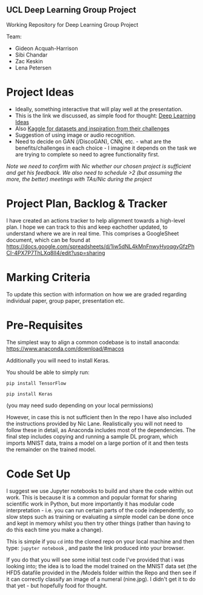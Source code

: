 ## UCL Deep Learning Group Project
Working Repository for Deep Learning Group Project

Team:
- Gideon Acquah-Harrison
- Sibi Chandar
- Zac Keskin
- Lena Petersen


# Project Ideas

- Ideally, something interactive that will play well at the presentation.
- This is the link we discussed, as simple food for thought: [Deep Learning Ideas](https://elitedatascience.com/machine-learning-projects-for-beginners)
- Also [Kaggle for datasets and inspiration from their challenges](https://www.kaggle.com/datasets)
- Suggestion of using image or audio recognition. 
- Need to decide on GAN (/DiscoGAN), CNN, etc. - what are the benefits/challenges in each choice - I imagine it depends on the task we are trying to complete so need to agree functionality first.

 *Note we need to confirm with Nic whether our chosen project is sufficient and get his feedback.*
 *We also need to schedule >2 (but assuming the more, the better) meetings with TAs/Nic during the project*


# Project Plan, Backlog & Tracker

I have created an actions tracker to help alignment towards a high-level plan. I hope we can track to this and keep eachother updated, to understand where we are in real time. This comprises a GoogleSheet document, which can be found at https://docs.google.com/spreadsheets/d/1iw5dNL4kMnFnwyHyoqgyGfzPhCI-4PX7P7ThLXq8II4/edit?usp=sharing



# Marking Criteria

To update this section with information on how we are graded regarding individual paper, group paper, presentation etc.



# Pre-Requisites

The simplest way to align a common codebase is to install anaconda:
https://www.anaconda.com/download/#macos

Additionally you will need to install Keras. 

You should be able to simply run:
``` 
pip install TensorFlow
```
```
pip install Keras
```
(you may need sudo depending on your local permissions)

However, in case this is not sufficient then In the repo I have also included the instructions provided by Nic Lane. Realistically you will not need to follow these in detail, as Anaconda includes most of the dependencies. The final step includes copying and running a sample DL program, which imports MNIST data, trains a model on a large portion of it and then tests the remainder on the trained model.



# Code Set Up

I suggest we use Jupyter notebooks to build and share the code within out work. This is because it is a common and popular format for sharing scientific work in Python, but more importantly it has modular code interpretation - i.e. you can run certain parts of the code independently, so slow steps such as training or evaluating a simple model can be done once and kept in memory whilst you then try other things (rather than having to do this each time you make a change).

This is simple if you  `cd` into the cloned repo on your local machine and then type: `jupyter notebook` , and paste the link produced into your browser.

If you do that you will see some initial test code I've provided that i was looking into; the idea is to load the model trained on the MNIST data set (the HFD5 datafile provided in the /Models folder within the Repo and then see if it can correctly classify an image of a numeral (nine.jpg). I didn't get it to do that yet - but hopefully food for thought.


